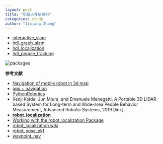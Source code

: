 ```yaml
---
layout: post
title: "机器人导航资料"
categories: study
author: "Jixiang Zhang"
---
```


- [interactive_slam](https://github.com/SMRT-AIST/interactive_slam)
- [hdl_graph_slam](https://github.com/koide3/hdl_graph_slam)
- [hdl_localization](https://github.com/koide3/hdl_localization)
- [hdl_people_tracking](https://github.com/koide3/hdl_people_tracking)

![packages](https://tva2.sinaimg.cn/large/d494c514ly1garmh8bbddj20vh06h3z9.jpg)


**参考文献**

- [Navigation of mobile robot in 3d map](https://answers.ros.org/question/256957/navigation-of-mobile-robot-in-3d-map/)
- [gps + navigation](https://answers.ros.org/question/12663/gps-navigation/)
- [PythonRobotics](https://github.com/AtsushiSakai/PythonRobotics)
- Kenji Koide, Jun Miura, and Emanuele Menegatti, A Portable 3D LIDAR-based System for Long-term and Wide-area People Behavior Measurement, Advanced Robotic Systems, 2019 [link].
- [**robot_localization**](https://github.com/cra-ros-pkg/robot_localization)
- [Working with the robot_localization Package](https://roscon.ros.org/2015/presentations/robot_localization.pdf)
- [robot_localization wiki](http://docs.ros.org/indigo/api/robot_localization/html/index.html)
- [robot_pose_ekf](https://wiki.ros.org/robot_pose_ekf)
- [waypoint_nav](https://github.com/nickcharron/waypoint_nav)
